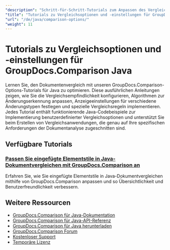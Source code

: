 ```yaml
---
"description": "Schritt-für-Schritt-Tutorials zum Anpassen des Vergleichsverhaltens, der Empfindlichkeit und der Anzeigeoptionen mit GroupDocs.Comparison für Java."
"title": "Tutorials zu Vergleichsoptionen und -einstellungen für GroupDocs.Comparison Java"
"url": "/de/java/comparison-options/"
"weight": 11
---
```


# Tutorials zu Vergleichsoptionen und -einstellungen für GroupDocs.Comparison Java

Lernen Sie, den Dokumentenvergleich mit unseren GroupDocs.Comparison-Options-Tutorials für Java zu optimieren. Diese ausführlichen Anleitungen zeigen, wie Sie die Vergleichsempfindlichkeit konfigurieren, Algorithmen zur Änderungserkennung anpassen, Anzeigeeinstellungen für verschiedene Änderungstypen festlegen und spezielle Vergleichsregeln implementieren. Jedes Tutorial enthält funktionierende Java-Codebeispiele zur Implementierung benutzerdefinierter Vergleichsoptionen und unterstützt Sie beim Erstellen von Vergleichsanwendungen, die genau auf Ihre spezifischen Anforderungen der Dokumentanalyse zugeschnitten sind.

## Verfügbare Tutorials

### [Passen Sie eingefügte Elementstile in Java-Dokumentvergleichen mit GroupDocs.Comparison an](./groupdocs-comparison-java-custom-inserted-item-styles/)
Erfahren Sie, wie Sie eingefügte Elementstile in Java-Dokumentvergleichen mithilfe von GroupDocs.Comparison anpassen und so Übersichtlichkeit und Benutzerfreundlichkeit verbessern.

## Weitere Ressourcen

- [GroupDocs.Comparison für Java-Dokumentation](https://docs.groupdocs.com/comparison/java/)
- [GroupDocs.Comparison für Java-API-Referenz](https://reference.groupdocs.com/comparison/java/)
- [GroupDocs.Comparison für Java herunterladen](https://releases.groupdocs.com/comparison/java/)
- [GroupDocs.Comparison Forum](https://forum.groupdocs.com/c/comparison)
- [Kostenloser Support](https://forum.groupdocs.com/)
- [Temporäre Lizenz](https://purchase.groupdocs.com/temporary-license/)